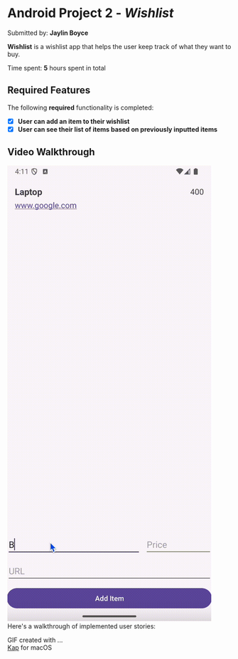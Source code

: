# Android Project 2 - *Wishlist*

Submitted by: **Jaylin Boyce**

**Wishlist** is a wishlist app that helps the user keep track of what they want to buy.

Time spent: **5** hours spent in total

## Required Features

The following **required** functionality is completed:

- [X] **User can add an item to their wishlist**
- [X] **User can see their list of items based on previously inputted items**

## Video Walkthrough
![MyGif ](./Wishlist.gif)
Here's a walkthrough of implemented user stories:

<!-- Replace this with whatever GIF tool you used! -->
GIF created with ...  
[Kap](https://getkap.co/) for macOS
